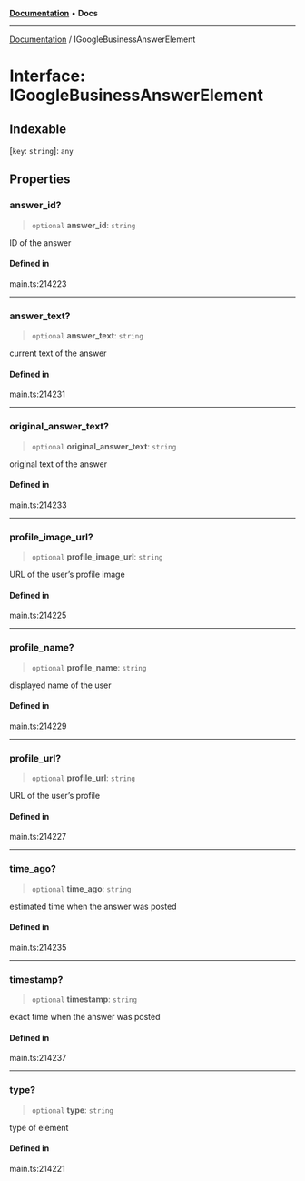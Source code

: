 [**Documentation**](../README.md) • **Docs**

***

[Documentation](../globals.md) / IGoogleBusinessAnswerElement

# Interface: IGoogleBusinessAnswerElement

## Indexable

 \[`key`: `string`\]: `any`

## Properties

### answer\_id?

> `optional` **answer\_id**: `string`

ID of the answer

#### Defined in

main.ts:214223

***

### answer\_text?

> `optional` **answer\_text**: `string`

current text of the answer

#### Defined in

main.ts:214231

***

### original\_answer\_text?

> `optional` **original\_answer\_text**: `string`

original text of the answer

#### Defined in

main.ts:214233

***

### profile\_image\_url?

> `optional` **profile\_image\_url**: `string`

URL of the user’s profile image

#### Defined in

main.ts:214225

***

### profile\_name?

> `optional` **profile\_name**: `string`

displayed name of the user

#### Defined in

main.ts:214229

***

### profile\_url?

> `optional` **profile\_url**: `string`

URL of the user’s profile

#### Defined in

main.ts:214227

***

### time\_ago?

> `optional` **time\_ago**: `string`

estimated time when the answer was posted

#### Defined in

main.ts:214235

***

### timestamp?

> `optional` **timestamp**: `string`

exact time when the answer was posted

#### Defined in

main.ts:214237

***

### type?

> `optional` **type**: `string`

type of element

#### Defined in

main.ts:214221

